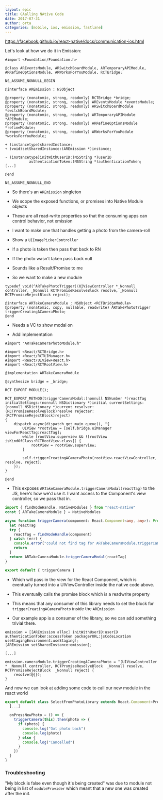```yaml
---
layout: epic
title: CAalling NAtive Code
date: 2017-07-31
author: orta
categories: [mobile, ios, emission, fastlane]
---
```


https://facebook.github.io/react-native/docs/communication-ios.html


Let's look at how we do it in Emission:

```objc
#import <Foundation/Foundation.h>

@class AREventsModule, ARSwitchBoardModule, ARTemporaryAPIModule, ARRefineOptionsModule, ARWorksForYouModule, RCTBridge;

NS_ASSUME_NONNULL_BEGIN

@interface AREmission : NSObject

@property (nonatomic, strong, readonly) RCTBridge *bridge;
@property (nonatomic, strong, readonly) AREventsModule *eventsModule;
@property (nonatomic, strong, readonly) ARSwitchBoardModule *switchBoardModule;
@property (nonatomic, strong, readonly) ARTemporaryAPIModule *APIModule;
@property (nonatomic, strong, readonly) ARRefineOptionsModule *refineModule;
@property (nonatomic, strong, readonly) ARWorksForYouModule *worksForYouModule;

+ (instancetype)sharedInstance;
+ (void)setSharedInstance:(AREmission *)instance;

- (instancetype)initWithUserID:(NSString *)userID
           authenticationToken:(NSString *)authenticationToken;
[...]

@end

NS_ASSUME_NONNULL_END

```

* So there's an `AREmission` singleton
* We scope the exposed functions, or promises into Native Module objects
* These are all read-write properties so that the consuming apps can control behavior, not emission

* I want to make one that handles getting a photo from the camera-roll
* Show a `UIImagePickerController`

* If a photo is taken then pass that back to RN
* If the photo wasn't taken pass back null
* Sounds like a Result/Promise to me

* So we want to make a new module

```objc
typedef void(^ARTakePhotoTrigger)(UIViewController *_Nonnull controller, _Nonnull RCTPromiseResolveBlock resolve, _Nonnull RCTPromiseRejectBlock reject);

@interface ARTakeCameraModule : NSObject <RCTBridgeModule>
@property (nonatomic, copy, nullable, readwrite) ARTakePhotoTrigger triggerCreatingACameraPhoto;
@end
```

* Needs a VC to show modal on

* Add implementation

```objc
#import "ARTakeCameraPhotoModule.h"

#import <React/RCTBridge.h>
#import <React/RCTUIManager.h>
#import <React/UIView+React.h>
#import <React/RCTRootView.h>

@implementation ARTakeCameraModule

@synthesize bridge = _bridge;

RCT_EXPORT_MODULE();

RCT_EXPORT_METHOD(triggerCameraModal:(nonnull NSNumber *)reactTag initialSettings:(nonnull NSDictionary *)initial currentSettings:(nonnull NSDictionary *)current resolver:(RCTPromiseResolveBlock)resolve rejecter:(RCTPromiseRejectBlock)reject)
{
    dispatch_async(dispatch_get_main_queue(), ^{
        UIView *rootView = [self.bridge.uiManager viewForReactTag:reactTag];
        while (rootView.superview && ![rootView isKindOfClass:RCTRootView.class]) {
            rootView = rootView.superview;
        }

        self.triggerCreatingACameraPhoto(rootView.reactViewController, resolve, reject);
    });
}

@end
```

* This exposes `ARTakeCameraModule.triggerCameraModal(reactTag)` to the JS, here's how we'd use it. I want access to the Component's view controller, so we pass that in.

```ts
import { findNodeHandle, NativeModules } from "react-native"
const { ARTakeCameraModule } = NativeModules

async function triggerCamera(component: React.Component<any, any>): Promise<any> {
  let reactTag
  try {
    reactTag = findNodeHandle(component)
  } catch (err) {
    console.error("could not find tag for ARTakeCameraModule.triggerCameraModal")
    return
  }
  return ARTakeCameraModule.triggerCameraModal(reactTag)
}

export default { triggerCamera }
```

* Which will pass in the view for the React Component, which is eventually turned into a UIViewController inside the native code above.
* This eventually calls the promise block which is a readwrite property
* This means that any consumer of this library needs to set the block for `triggerCreatingACameraPhoto` inside the `AREmission`

* Our example app is a consumer of the library, so we can add something trivial there.

```objc
emission = [[AREmission alloc] initWithUserID:userID authenticationToken:accessToken packagerURL:jsCodeLocation useStagingEnvironment:useStaging];
[AREmission setSharedInstance:emission];

[...]

emission.cameraModule.triggerCreatingACameraPhoto = ^(UIViewController * _Nonnull controller, RCTPromiseResolveBlock  _Nonnull resolve, RCTPromiseRejectBlock  _Nonnull reject) {
    resolve(@{});
}
```

And now we can look at adding some code to call our new module in the react world

```jsx
export default class SelectFromPhotoLibrary extends React.Component<Props, State> {
  [...]

  onPressNewPhoto = () => {
    triggerCamera(this).then(photo => {
      if (photo) {
        console.log("Got photo back")
        console.log(photo)
      } else {
        console.log("Cancelled")
      }
    })
  }
}
```

### Troubleshooting

"My block is false even though it's being created" was due to module not being in list of `moduleProvider` which meant that a new one was created after the init.
